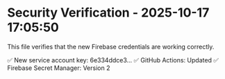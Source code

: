 # Security Verification - 2025-10-17 17:05:50

This file verifies that the new Firebase credentials are working correctly.

✅ New service account key: 6e334ddce3...
✅ GitHub Actions: Updated
✅ Firebase Secret Manager: Version 2
